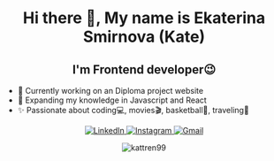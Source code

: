 <h1 align="center">
    Hi there 👋, My name is Ekaterina Smirnova (Kate)
</h1>
<h2 align="center">I'm Frontend developer😉 </h2>
<ul>
    <li>🔭 Currently working on an Diploma project website </li>
    <li>🌱 Expanding my knowledge in Javascript and React </li>
    <li>✨ Passionate about  coding💻,  movies🎬, basketball🏀, traveling🌴</li>
</ul>

<p align="center">
   <!-- <a href="">
        <img alt="Resume" src="https://img.shields.io/badge/-Resume-2f343f?style=flat&logo=read.cv&logoColor=white" />
    </a> -->
    <a href="https://linkedin.com/in/ekaterina-smirnova-95a017192" target="_blank">
        <img alt="LinkedIn" src="https://img.shields.io/badge/-LinkedIn-0084b1?style=flat&logo=linkedin&logoColor=white" />
    <a href="https://www.instagram.com/s_kathrine_/" target="_blank">
        <img alt="Instagram" src="https://img.shields.io/badge/-Instagram-c536a4?style=flat&logo=instagram&logoColor=white" />
    </a>
    <a href="mailto:kattren990703@gmail.com" target="_blank">
        <img alt="Gmail" src="https://img.shields.io/badge/-Gmail-dd4b39?style=flat&logo=gmail&logoColor=white" />
    </a>
</p>
<p align="center">
        <img src="https://github-readme-stats.vercel.app/api/top-langs/?username=kattrine99&layout=compact&theme=github_dark&card_width=495" alt="kattren99" />
</p>

